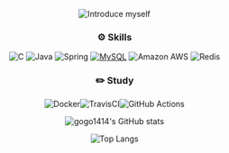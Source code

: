 <div align=center>

  ![Introduce myself](http://github-profile-summary-cards.vercel.app/api/cards/profile-details?username=gogo1414&theme=tokyonight)
  
  ### ⚙️ Skills
  ![C](https://img.shields.io/badge/C-00599C?style=for-the-badge&logo=c&logoColor=white)
  ![Java](https://img.shields.io/badge/java-%23ED8B00.svg?style=for-the-badge&logo=openjdk&logoColor=white)
  ![Spring](https://img.shields.io/badge/spring-%236DB33F.svg?style=for-the-badge&logo=spring&logoColor=white)
  [![MySQL](https://img.shields.io/badge/mysql-4479A1.svg?style=for-the-badge&logo=mysql&logoColor=white)](https://img.shields.io/badge/MySQL-005C84?style=for-the-badge&logo=mysql&logoColor=white)
  ![Amazon AWS](https://img.shields.io/badge/Amazon_AWS-FF9900?style=for-the-badge&logo=amazonaws&logoColor=white)
  ![Redis](https://img.shields.io/badge/redis-%23DD0031.svg?&style=for-the-badge&logo=redis&logoColor=white)
  
  ### ✏️ Study
  ![Docker](https://img.shields.io/badge/docker-%230db7ed.svg?style=for-the-badge&logo=docker&logoColor=white)![TravisCI](https://img.shields.io/badge/travis_CI-3EAAAF?style=for-the-badge&logo=travisci&logoColor=white)![GitHub Actions](https://img.shields.io/badge/github%20actions-%232671E5.svg?style=for-the-badge&logo=githubactions&logoColor=white)
  
  ![gogo1414's GitHub stats](https://github-readme-stats.vercel.app/api?username=gogo1414&show_icons=true&theme=tokyonight)
  
   ![Top Langs](https://github-readme-stats.vercel.app/api/top-langs/?username=gogo1414&layout=compact&theme=tokyonight)
</div>
